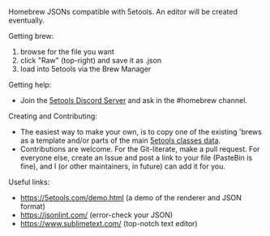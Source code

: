 Homebrew JSONs compatible with 5etools. An editor will be created eventually.

Getting brew:
1. browse for the file you want
2. click "Raw" (top-right) and save it as .json
3. load into 5etools via the Brew Manager

Getting help:

- Join the [5etools Discord Server](https://discord.gg/v3AXzcW) and ask in the #homebrew channel.

Creating and Contributing:

- The easiest way to make your own, is to copy one of the existing 'brews as a template and/or parts of the main [5etools classes data](https://static.5etools.com/data/classes.json).
- Contributions are welcome. For the Git-literate, make a pull request. For everyone else, create an Issue and post a link to your file (PasteBin is fine), and I (or other maintainers, in future) can add it for you.

Useful links:

 - https://5etools.com/demo.html (a demo of the renderer and JSON format)
 - https://jsonlint.com/ (error-check your JSON)
 - https://www.sublimetext.com/ (top-notch text editor)
